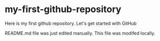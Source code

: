 # my-first-github-repository
Here is my first github repository. Let's get started with GitHub

README.md file was just edited manually. This file was modifed locally.
